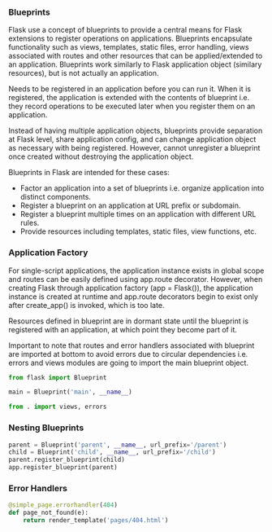 ### Blueprints

Flask use a concept of blueprints to provide a central means for Flask extensions to register operations on applications. Blueprints encapsulate functionality such as views, templates, static files, error handling, views associated with routes and other resources that can be applied/extended to an application. Blueprints work similarly to Flask application object (similary resources), but is not actually an application.

Needs to be registered in an application before you can run it. When it is registered, the application is extended with the contents of blueprint i.e. they record operations to be executed later when you register them on an application.

Instead of having multiple application objects, blueprints provide separation at Flask level, share application config, and can change application object as necessary with being registered. However, cannot unregister a blueprint once created without destroying the application object.

Blueprints in Flask are intended for these cases:

- Factor an application into a set of blueprints i.e. organize application into distinct components.
- Register a blueprint on an application at URL prefix or subdomain.
- Register a blueprint multiple times on an application with different URL rules.
- Provide resources including templates, static files, view functions, etc.

### Application Factory

For single-script applications, the application instance exists in global scope and routes can be easily defined using app.route decorator. However, when creating Flask through application factory (app = Flask()), the application instance is created at runtime and app.route decorators begin to exist only after create_app() is invoked, which is too late.

Resources defined in blueprint are in dormant state until the blueprint is registered with an application, at which point they become part of it.

Important to note that routes and error handlers associated with blueprint are imported at bottom to avoid errors due to circular dependencies i.e. errors and views modules are going to import the main blueprint object.

```py
from flask import Blueprint

main = Blueprint('main', __name__)

from . import views, errors
```

### Nesting Blueprints

```py
parent = Blueprint('parent', __name__, url_prefix='/parent')
child = Blueprint('child', __name__, url_prefix='/child')
parent.register_blueprint(child)
app.register_blueprint(parent)
```

### Error Handlers

```py
@simple_page.errorhandler(404)
def page_not_found(e):
    return render_template('pages/404.html')
```
